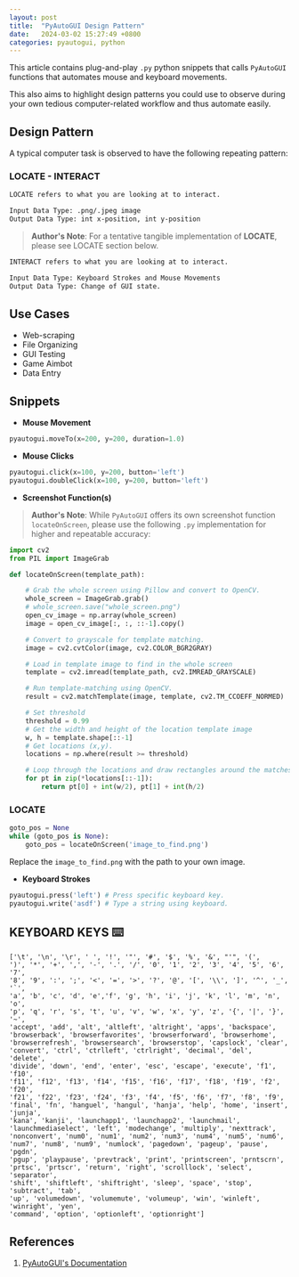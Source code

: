 ```yaml
---
layout: post
title:  "PyAutoGUI Design Pattern"
date:   2024-03-02 15:27:49 +0800
categories: pyautogui, python
---
```



This article contains plug-and-play `.py` python snippets that calls `PyAutoGUI` functions that automates mouse and keyboard movements.

This also aims to highlight design patterns you could use to observe during your own tedious computer-related workflow and thus automate easily.

## **Design Pattern**

A typical computer task is observed to have the following repeating pattern:

### LOCATE - INTERACT
```bash
LOCATE refers to what you are looking at to interact.

Input Data Type: .png/.jpeg image
Output Data Type: int x-position, int y-position
```
> **Author's Note**: For a tentative tangible implementation of **LOCATE**, please see LOCATE section below.

```bash
INTERACT refers to what you are looking at to interact.

Input Data Type: Keyboard Strokes and Mouse Movements
Output Data Type: Change of GUI state.
```

## **Use Cases**

- Web-scraping
- File Organizing
- GUI Testing
- Game Aimbot
- Data Entry

## **Snippets**

- **Mouse Movement**

```python
pyautogui.moveTo(x=200, y=200, duration=1.0)
```

- **Mouse Clicks**

```python
pyautogui.click(x=100, y=200, button='left')
pyautogui.doubleClick(x=100, y=200, button='left')
```

- **Screenshot Function(s)**

> **Author's Note**: While `PyAutoGUI` offers its own screenshot function `locateOnScreen`, please use the following `.py` implementation for higher and repeatable accuracy: 

```python
import cv2
from PIL import ImageGrab 

def locateOnScreen(template_path):

    # Grab the whole screen using Pillow and convert to OpenCV.
    whole_screen = ImageGrab.grab()
    # whole_screen.save("whole_screen.png")
    open_cv_image = np.array(whole_screen)
    image = open_cv_image[:, :, ::-1].copy()

    # Convert to grayscale for template matching.
    image = cv2.cvtColor(image, cv2.COLOR_BGR2GRAY)

    # Load in template image to find in the whole screen
    template = cv2.imread(template_path, cv2.IMREAD_GRAYSCALE)

    # Run template-matching using OpenCV.
    result = cv2.matchTemplate(image, template, cv2.TM_CCOEFF_NORMED)

    # Set threshold
    threshold = 0.99
    # Get the width and height of the location template image
    w, h = template.shape[::-1]
    # Get locations (x,y).
    locations = np.where(result >= threshold)

    # Loop through the locations and draw rectangles around the matches
    for pt in zip(*locations[::-1]):
        return pt[0] + int(w/2), pt[1] + int(h/2)
```

### LOCATE
```python
goto_pos = None
while (goto_pos is None):
    goto_pos = locateOnScreen('image_to_find.png')
```
Replace the `image_to_find.png` with the path to your own image.

- **Keyboard Strokes**

```python
pyautogui.press('left') # Press specific keyboard key.
pyautogui.write('asdf') # Type a string using keyboard.
```

## **KEYBOARD KEYS** :keyboard:

```
['\t', '\n', '\r', ' ', '!', '"', '#', '$', '%', '&', "'", '(',
')', '*', '+', ',', '-', '.', '/', '0', '1', '2', '3', '4', '5', '6', '7',
'8', '9', ':', ';', '<', '=', '>', '?', '@', '[', '\\', ']', '^', '_', '`',
'a', 'b', 'c', 'd', 'e','f', 'g', 'h', 'i', 'j', 'k', 'l', 'm', 'n', 'o',
'p', 'q', 'r', 's', 't', 'u', 'v', 'w', 'x', 'y', 'z', '{', '|', '}', '~',
'accept', 'add', 'alt', 'altleft', 'altright', 'apps', 'backspace',
'browserback', 'browserfavorites', 'browserforward', 'browserhome',
'browserrefresh', 'browsersearch', 'browserstop', 'capslock', 'clear',
'convert', 'ctrl', 'ctrlleft', 'ctrlright', 'decimal', 'del', 'delete',
'divide', 'down', 'end', 'enter', 'esc', 'escape', 'execute', 'f1', 'f10',
'f11', 'f12', 'f13', 'f14', 'f15', 'f16', 'f17', 'f18', 'f19', 'f2', 'f20',
'f21', 'f22', 'f23', 'f24', 'f3', 'f4', 'f5', 'f6', 'f7', 'f8', 'f9',
'final', 'fn', 'hanguel', 'hangul', 'hanja', 'help', 'home', 'insert', 'junja',
'kana', 'kanji', 'launchapp1', 'launchapp2', 'launchmail',
'launchmediaselect', 'left', 'modechange', 'multiply', 'nexttrack',
'nonconvert', 'num0', 'num1', 'num2', 'num3', 'num4', 'num5', 'num6',
'num7', 'num8', 'num9', 'numlock', 'pagedown', 'pageup', 'pause', 'pgdn',
'pgup', 'playpause', 'prevtrack', 'print', 'printscreen', 'prntscrn',
'prtsc', 'prtscr', 'return', 'right', 'scrolllock', 'select', 'separator',
'shift', 'shiftleft', 'shiftright', 'sleep', 'space', 'stop', 'subtract', 'tab',
'up', 'volumedown', 'volumemute', 'volumeup', 'win', 'winleft', 'winright', 'yen',
'command', 'option', 'optionleft', 'optionright']
```

## **References**

1. [PyAutoGUI's Documentation](https://pyautogui.readthedocs.io/en/latest/)
